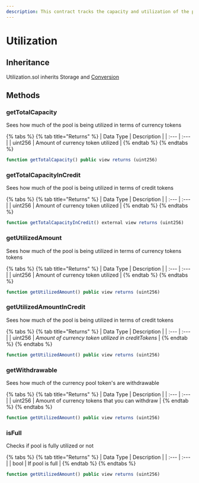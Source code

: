 ```yaml
---
description: This contract tracks the capacity and utilization of the protection pool
---
```


# Utilization

## Inheritance

Utilization.sol inherits Storage and [Conversion](conversion.md)

## Methods

### getTotalCapacity

Sees how much of the pool is being utilized in terms of currency tokens

{% tabs %}
{% tab title="Returns" %}
| Data Type | Description |
| :--- | :--- |
| uint256 | Amount of currency token utilized |
{% endtab %}
{% endtabs %}

```javascript
function getTotalCapacity() public view returns (uint256)
```



### getTotalCapacityInCredit

Sees how much of the pool is being utilized in terms of credit tokens

{% tabs %}
{% tab title="Returns" %}
| Data Type | Description |
| :--- | :--- |
| uint256 | Amount of currency token utilized |
{% endtab %}
{% endtabs %}

```javascript
function getTotalCapacityInCredit() external view returns (uint256)
```

### 

### getUtilizedAmount

Sees how much of the pool is being utilized in terms of currency tokens tokens

{% tabs %}
{% tab title="Returns" %}
| Data Type | Description |
| :--- | :--- |
| uint256 | Amount of currency token utilized |
{% endtab %}
{% endtabs %}

```javascript
function getUtilizedAmount() public view returns (uint256)
```



### getUtilizedAmountInCredit

Sees how much of the pool is being utilized in terms of credit tokens 

{% tabs %}
{% tab title="Returns" %}
| Data Type | Description |
| :--- | :--- |
| uint256 | _Amount of currency token utilized in creditTokens_ |
{% endtab %}
{% endtabs %}

```javascript
function getUtilizedAmount() public view returns (uint256)
```



### getWithdrawable

Sees how much of the currency pool token's are withdrawable

{% tabs %}
{% tab title="Returns" %}
| Data Type | Description |
| :--- | :--- |
| uint256 | Amount of currency tokens that you can withdraw |
{% endtab %}
{% endtabs %}

```javascript
function getUtilizedAmount() public view returns (uint256)
```



### isFull

Checks if pool is fully utilized or not

{% tabs %}
{% tab title="Returns" %}
| Data Type | Description |
| :--- | :--- |
| bool | If pool is full |
{% endtab %}
{% endtabs %}

```javascript
function getUtilizedAmount() public view returns (uint256)
```

